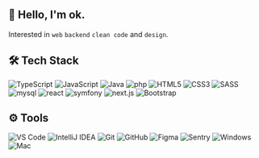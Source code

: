 <div align="left">

## 👋 Hello, I'm ok.
Interested in `web` `backend` `clean code` and `design`.

## 🛠️ Tech Stack

<img src="https://img.shields.io/badge/TypeScript-black?style=for-the-badge&logo=typescript" alt="TypeScript">
<img src="https://img.shields.io/badge/JavaScript-black?style=for-the-badge&logo=javascript" alt="JavaScript">
<img src="https://custom-icon-badges.herokuapp.com/badge/java-black.svg?style=for-the-badge&logo=java&logoColor=white" alt="Java">
<img src="https://img.shields.io/badge/php-black?style=for-the-badge&logo=php" alt="php">
<img src="https://img.shields.io/badge/HTML5-black?style=for-the-badge&logo=html5" alt="HTML5">
<img src="https://img.shields.io/badge/CSS3-black?style=for-the-badge&logo=css3" alt="CSS3">
<img src="https://img.shields.io/badge/SASS-black?style=for-the-badge&logo=sass" alt="SASS">
<img src="https://img.shields.io/badge/mysql-black?style=for-the-badge&logo=mysql" alt="mysql">
<img src="https://img.shields.io/badge/react-black?style=for-the-badge&logo=react" alt="react">
<img src="https://img.shields.io/badge/symfony-black?style=for-the-badge&logo=symfony" alt="symfony">
<img src="https://img.shields.io/badge/next.js-black?style=for-the-badge&logo=next.js" alt="next.js">
<img src="https://img.shields.io/badge/Bootstrap-black?style=for-the-badge&logo=bootstrap" alt="Bootstrap">


## ⚙️ Tools

<img src="https://img.shields.io/badge/VS%20Code-black?style=for-the-badge&logo=visual-studio-code" alt="VS Code">
<img src="https://img.shields.io/badge/IntelliJ%20IDEA-black?style=for-the-badge&logo=intellij-idea" alt="IntelliJ IDEA">
<img src="https://img.shields.io/badge/Git-black?style=for-the-badge&logo=git" alt="Git">
<img src="https://img.shields.io/badge/GitHub-black?style=for-the-badge&logo=github" alt="GitHub">
<img src="https://img.shields.io/badge/Figma-black?style=for-the-badge&logo=figma" alt="Figma">
<img src="https://img.shields.io/badge/Sentry-black?style=for-the-badge&logo=sentry" alt="Sentry">
<img src="https://img.shields.io/badge/Windows-black?style=for-the-badge&logo=windows" alt="Windows">
<img src="https://img.shields.io/badge/Mac-black?style=for-the-badge&logo=apple" alt="Mac">

</div>
